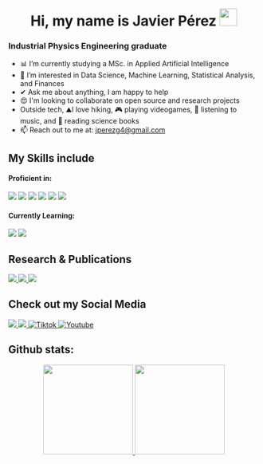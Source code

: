 # <h1 align="center"><b>  Hi, my name is Javier Pérez </b><img src="https://media.giphy.com/media/hvRJCLFzcasrR4ia7z/giphy.gif" width="35"></h1>
### Industrial Physics Engineering graduate

- 📊 I’m currently studying a MSc. in Applied Artificial Intelligence
- 🚀 I’m interested in Data Science, Machine Learning, Statistical Analysis, and Finances
- ✔ Ask me about anything, I am happy to help<br>
- 😍 I'm looking to collaborate on open source and research projects
- Outside tech, ⛰️I love hiking, 🎮 playing videogames, 🎵 listening to music, and 📖 reading science books
- 📫 Reach out to me at: <a href="jperezg4@gmail.com">jperezg4@gmail.com</a>

## My Skills include
<h4>Proficient in:</h4>

<span>
  <img src="https://img.shields.io/badge/python-3670A0?style=for-the-badge&logo=python&logoColor=ffdd54">
  <img src="https://img.shields.io/badge/MATLAB-0076A8?style=for-the-badge&logo=mathworks&logoColor=white">
  <img src="https://img.shields.io/badge/latex-%23008080.svg?style=for-the-badge&logo=latex&logoColor=white">
  <img src="https://img.shields.io/badge/r-%23276DC3.svg?style=for-the-badge&logo=r&logoColor=white">
  <img src="https://img.shields.io/badge/Microsoft_Excel-217346?style=for-the-badge&logo=microsoft-excel&logoColor=white">
  <img src="https://img.shields.io/badge/Mathematica-red?logo=wolfram&logoColor=white">
</span>

<h4>Currently Learning:</h4>

<span>
  <img src="https://img.shields.io/badge/c++-%2300599C.svg?style=for-the-badge&logo=c%2B%2B&logoColor=white">
  <img src="https://img.shields.io/badge/MySQL-4479A1?style=for-the-badge&logo=mysql&logoColor=white">
</span>

</span>

## Research & Publications
<a href="https://orcid.org/0009-0006-0154-9638">
  <img src="https://img.shields.io/badge/-ORCID-000?style=for-the-badge&logo=orcid&logoColor=white">
</a>
<a href="https://scholar.google.com/citations?user=V4NsJoIAAAAJ&hl=en&oi=ao">
  <img src="https://img.shields.io/badge/Google%20Scholar-4285F4?style=for-the-badge&logo=google-scholar&logoColor=white">
</a>
<a href="https://www.researchgate.net/profile/Javier-Perez-Garza">
  <img src="https://img.shields.io/badge/ResearchGate-blue">
</a>


## Check out my Social Media

<a href="https://www.linkedin.com/in/javierperez03/" >
  <img src="https://img.shields.io/badge/LinkedIn-0A66C2?style=for-the-badge&logo=linkedin&logoColor=white">
</a>
<a href= "https://www.instagram.com/jiek_03/">
    <img src="https://img.shields.io/badge/Instagram-%23E4405F.svg?style=for-the-badge&logo=Instagram&logoColor=white">
</a>
<a href="https://www.tiktok.com/@jiek_03" >
  <img src="https://img.shields.io/badge/TikTok-%23000000.svg?style=for-the-badge&logo=TikTok&logoColor=white" alt="Tiktok">
</a>
<a href="https://www.youtube.com/@JaviSinPrisa03">
  <img src="https://img.shields.io/badge/YouTube-%23FF0000.svg?style=for-the-badge&logo=YouTube&logoColor=white" alt="Youtube">
</a>

<h2>Github stats:</h2> 

<p align="center">
<a href="https://github.com/jiek03">
  <img height="180em" src="https://github-readme-stats.vercel.app/api?username=jiek03&show_icons=true&theme=omni&include_all_commits=true&count_private=true&cache_bust=1"/>
  <img height="180em" src="https://github-readme-stats.vercel.app/api/top-langs/?username=jiek03&layout=compact&langs_count=8&theme=omni"/>
</a>
</p>
